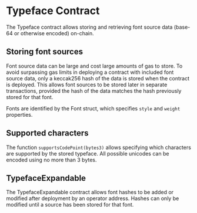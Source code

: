 # Typeface Contract

The Typeface contract allows storing and retrieving font source data (base-64 or otherwise encoded) on-chain.

## Storing font sources

Font source data can be large and cost large amounts of gas to store. To avoid surpassing gas limits in deploying a contract with included font source data, only a keccak256 hash of the data is stored when the contract is deployed. This allows font sources to be stored later in separate transactions, provided the hash of the data matches the hash previously stored for that font.

Fonts are identified by the Font struct, which specifies `style` and `weight` properties.

## Supported characters

The function `supportsCodePoint(bytes3)` allows specifying which characters are supported by the stored typeface. All possible unicodes can be encoded using no more than 3 bytes.

## TypefaceExpandable

The TypefaceExpandable contract allows font hashes to be added or modified after deployment by an operator address. Hashes can only be modified until a source has been stored for that font.